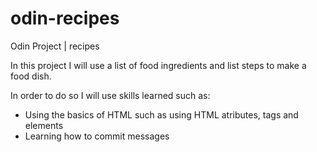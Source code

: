 # odin-recipes

Odin Project | recipes

In this project I will use a list of food ingredients and list 
steps to make a food dish.

In order to do so I will use skills learned such as:
- Using the basics of HTML such as using HTML atributes, tags and elements
- Learning how to commit messages